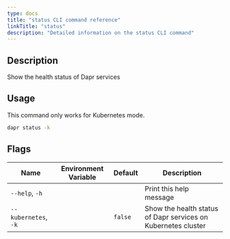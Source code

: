 ```yaml
---
type: docs
title: "status CLI command reference"
linkTitle: "status"
description: "Detailed information on the status CLI command"
---
```


## Description

Show the health status of Dapr services

## Usage

This command only works for Kubernetes mode.

```bash
dapr status -k
```

## Flags

| Name | Environment Variable | Default | Description
| --- | --- | --- | --- |
| `--help`, `-h` | | | Print this help message |
| `--kubernetes`, `-k` | | `false` | Show the health status of Dapr services on Kubernetes cluster |
